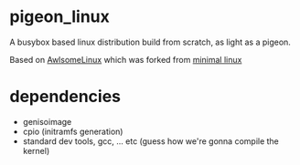 # pigeon_linux
A busybox based linux distribution build from scratch, as light as a pigeon.

Based on [AwlsomeLinux](https://github.com/AwlsomeAlex/AwlsomeLinux) which was forked from [minimal linux](https://github.com/ivandavidov/minimal)

# dependencies
* genisoimage
* cpio (initramfs generation)
* standard dev tools, gcc, ... etc (guess how we're gonna compile the kernel)
